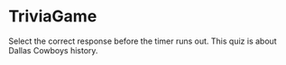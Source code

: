 # TriviaGame

Select the correct response before the timer runs out.  This quiz is about Dallas Cowboys history.